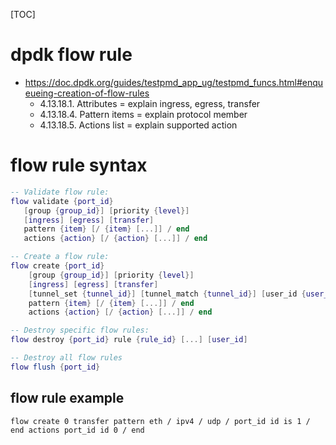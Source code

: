 [TOC]
# dpdk flow rule
+ https://doc.dpdk.org/guides/testpmd_app_ug/testpmd_funcs.html#enqueueing-creation-of-flow-rules
    + 4.13.18.1. Attributes    = explain ingress, egress, transfer
    + 4.13.18.4. Pattern items = explain protocol member
    + 4.13.18.5. Actions list  = explain supported action

# flow rule syntax
```lua
-- Validate flow rule:
flow validate {port_id}
   [group {group_id}] [priority {level}]
   [ingress] [egress] [transfer]
   pattern {item} [/ {item} [...]] / end
   actions {action} [/ {action} [...]] / end

-- Create a flow rule:
flow create {port_id}
    [group {group_id}] [priority {level}]
    [ingress] [egress] [transfer]
    [tunnel_set {tunnel_id}] [tunnel_match {tunnel_id}] [user_id {user_id}]
    pattern {item} [/ {item} [...]] / end
    actions {action} [/ {action} [...]] / end

-- Destroy specific flow rules:
flow destroy {port_id} rule {rule_id} [...] [user_id]

-- Destroy all flow rules
flow flush {port_id}
```
## flow rule example
```
flow create 0 transfer pattern eth / ipv4 / udp / port_id id is 1 / end actions port_id id 0 / end
```